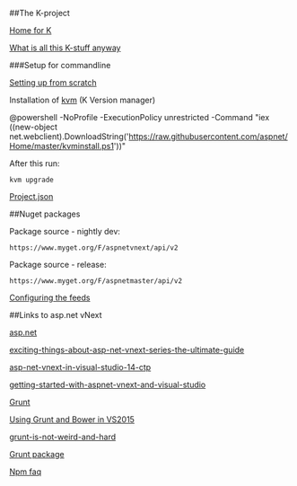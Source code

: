 ﻿##The K-project

[Home for K](https://github.com/aspnet/home)

[What is all this K-stuff anyway](http://weblogs.asp.net/imranbaloch/k-kvm-kpm-klr-kre-in-asp-net-vnext)


###Setup for commandline

[Setting up from scratch](http://www.tugberkugurlu.com/archive/getting-started-with-asp-net-vnext-by-setting-up-the-environment-from-scratch)

Installation of [kvm](https://github.com/aspnet/kvm)   (K Version manager)

   @powershell -NoProfile -ExecutionPolicy unrestricted -Command "iex ((new-object net.webclient).DownloadString('https://raw.githubusercontent.com/aspnet/Home/master/kvminstall.ps1'))"


After this run:

    kvm upgrade




[Project.json](https://github.com/aspnet/Home/wiki/Project.json-file)




##Nuget packages

Package source - nightly dev: 

    https://www.myget.org/F/aspnetvnext/api/v2

Package source - release: 

    https://www.myget.org/F/aspnetmaster/api/v2

[Configuring the feeds](https://github.com/aspnet/Home/wiki/Configuring-the-feed-used-by-kpm-to-restore-packages)


##Links to asp.net vNext

[asp.net](http://www.asp.net/vnext)

[exciting-things-about-asp-net-vnext-series-the-ultimate-guide](http://www.tugberkugurlu.com/archive/exciting-things-about-asp-net-vnext-series-the-ultimate-guide)

[asp-net-vnext-in-visual-studio-14-ctp](http://blogs.msdn.com/b/webdev/archive/2014/06/03/asp-net-vnext-in-visual-studio-14-ctp.aspx)

[getting-started-with-aspnet-vnext-and-visual-studio](http://www.asp.net/vnext/overview/aspnet-vnext/getting-started-with-aspnet-vnext-and-visual-studio)



[Grunt](http://gruntjs.com/) 

[Using Grunt and Bower in VS2015](http://www.asp.net/vnext/overview/aspnet-vnext/grunt-and-bower-in-visual-studio-2015)

[grunt-is-not-weird-and-hard](http://24ways.org/2013/grunt-is-not-weird-and-hard/)

[Grunt package](https://www.npmjs.org/package/grunt)


[Npm faq](https://www.npmjs.org/doc/misc/npm-faq.html)


